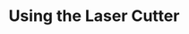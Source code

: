 ---
title: Using the Laser Cutter
slides:
  - title: Stroke Paint Color
    content_markdown: >-
      ![](/uploads/using-the-laser-cutter/strokepaint.png){: width="800"
      height="662"}
    background_color:
    background_image:
    background_size: contain
  - title: Stroke Style
    content_markdown: >-
      ![](/uploads/using-the-laser-cutter/strokestyle.png){: width="782"
      height="522"}
    background_color:
    background_image:
    background_size: cover
  - title: Go to Print
    content_markdown:
    background_color:
    background_image: /uploads/inkscapefileprint.png
    background_size: contain
  - title: Check Printer
    content_markdown:
    background_color:
    background_image: /uploads/fullspectrumengineeringdriver.png
    background_size: cover
  - title: Close the Preview
    content_markdown:
    background_color:
    background_image: /uploads/closewindow.png
    background_size: cover
  - title: Run Perimeter
    content_markdown:
    background_color:
    background_image: /uploads/using-the-laser-cutter/raster250.png
    background_size: cover
  - title: Raster Settings
    content_markdown:
    background_color:
    background_image: /uploads/using-the-laser-cutter/rastersettings.png
    background_size: cover
  - title: Vector Review
    content_markdown: >-
      ![](/uploads/using-the-laser-cutter/vectormode.png){: width="1125"
      height="746"}
    background_color:
    background_image:
    background_size: contain
  - title: Cut Settings
    content_markdown:
    background_color:
    background_image: /uploads/using-the-laser-cutter/cutsettings.png
    background_size: contain
tags:
---